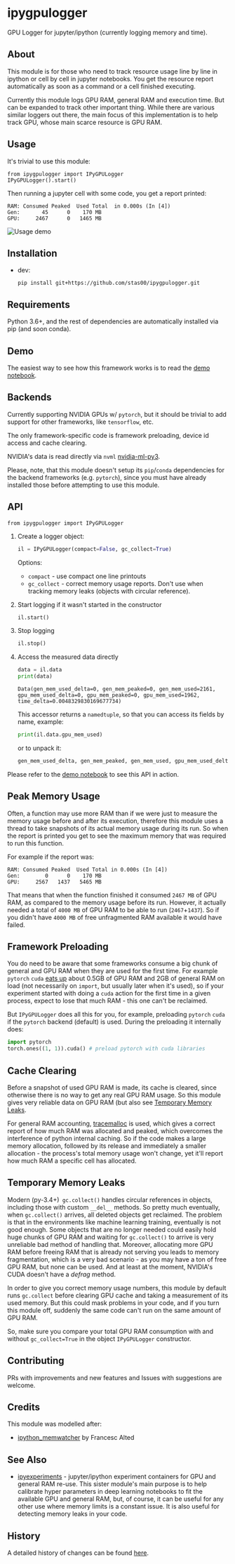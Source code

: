 <!--
[![pypi ipygpulogger version](https://img.shields.io/pypi/v/ipygpulogger.svg)](https://pypi.python.org/pypi/ipygpulogger)
[![Conda ipygpulogger version](https://img.shields.io/conda/v/stason/ipygpulogger.svg)](https://anaconda.org/stason/ipygpulogger)
[![Anaconda-Server Badge](https://anaconda.org/stason/ipygpulogger/badges/platforms.svg)](https://anaconda.org/stason/ipygpulogger)
[![ipygpulogger python compatibility](https://img.shields.io/pypi/pyversions/ipygpulogger.svg)](https://pypi.python.org/pypi/ipygpulogger)
[![ipygpulogger license](https://img.shields.io/pypi/l/ipygpulogger.svg)](https://pypi.python.org/pypi/ipygpulogger)
-->

# ipygpulogger

GPU Logger for jupyter/ipython (currently logging memory and time).

## About

This module is for those who need to track resource usage line by line in ipython or cell by cell in jupyter notebooks. You get the resource report automatically as soon as a command or a cell finished executing.

Currently this module logs GPU RAM, general RAM and execution time. But can be expanded to track other important thing. While there are various similar loggers out there, the main focus of this implementation is to help track GPU, whose main scarce resource is GPU RAM.

## Usage

It's trivial to use this module:

```
from ipygpulogger import IPyGPULogger
IPyGPULogger().start()
```

Then running a jupyter cell with some code, you get a report printed:
```
RAM: Consumed Peaked  Used Total  in 0.000s (In [4])
Gen:       45      0    170 MB
GPU:     2467      0   1465 MB
```

![Usage demo](docs/images/usage1.png)

## Installation

* dev:

   ```
   pip install git+https://github.com/stas00/ipygpulogger.git
   ```

<!--
will be available shortly
* pypi:

   ```
   pip install ipygpulogger
   ```
* conda:

   ```
   conda install -c fastai -c stason ipygpulogger
   ```
-->



## Requirements

Python 3.6+, and the rest of dependencies are automatically installed via pip (and soon conda).



## Demo

The easiest way to see how this framework works is to read the [demo notebook](https://github.com/stas00/ipygpulogger/blob/master/demo.ipynb).

## Backends

Currently supporting NVIDIA GPUs w/ `pytorch`, but it should be trivial to add support for other frameworks, like `tensorflow`, etc.

The only framework-specific code is framework preloading, device id access and cache clearing.

NVIDIA's data is read directly via `nvml` [nvidia-ml-py3](https://github.com/nicolargo/nvidia-ml-py3).

Please, note, that this module doesn't setup its `pip`/`conda` dependencies for the backend frameworks (e.g. `pytorch`), since you must have already installed those before attempting to use this module.


## API

```
from ipygpulogger import IPyGPULogger
```

1. Create a logger object:
   ```python
   il = IPyGPULogger(compact=False, gc_collect=True)
   ```
   Options:
   * `compact` - use compact one line printouts
   * `gc_collect` - correct memory usage reports. Don't use when tracking memory leaks (objects with circular reference).

2. Start logging if it wasn't started in the constructor
   ```python
   il.start()
   ```

3. Stop logging
   ```python
   il.stop()
   ```

4. Access the measured data directly
   ```python
   data = il.data
   print(data)
   ```

   ```
   Data(gen_mem_used_delta=0, gen_mem_peaked=0, gen_mem_used=2161, gpu_mem_used_delta=0, gpu_mem_peaked=0, gpu_mem_used=1962, time_delta=0.0048329830169677734)
   ```
   This accessor returns a `namedtuple`, so that you can access its fields by name,  example:

   ```python
   print(il.data.gpu_mem_used)
   ```
   or to unpack it:
   ```python
   gen_mem_used_delta, gen_mem_peaked, gen_mem_used, gpu_mem_used_delta, gpu_mem_peaked, gpu_mem_used, time_delta = il.data
   ```



Please refer to the [demo notebook](https://github.com/stas00/ipygpulogger/blob/master/demo.ipynb) to see this API in action.


## Peak Memory Usage

Often, a function may use more RAM than if we were just to measure the memory usage before and after its execution, therefore this module uses a thread to take snapshots of its actual memory usage during its run. So when the report is printed you get to see the maximum memory that was required to run this function.

For example if the report was:

```
RAM: Consumed Peaked  Used Total in 0.000s (In [4])
Gen:        0      0    170 MB
GPU:     2567   1437   5465 MB
```

That means that when the function finished it consumed `2467 MB` of GPU RAM, as compared to the memory usage before its run. However, it actually needed a total of `4000 MB` of GPU RAM to be able to run (`2467`+`1437`). So if you didn't have `4000 MB` of free unfragmented RAM available it would have failed.

## Framework Preloading

You do need to be aware that some frameworks consume a big chunk of general and GPU RAM when they are used for the first time. For example `pytorch` `cuda` [eats up](
https://docs.fast.ai/dev/gpu.html#unusable-gpu-ram-per-process) about 0.5GB of GPU RAM and 2GB of general RAM on load (not necessarily on `import`, but usually later when it's used), so if your experiment started with doing a `cuda` action for the first time in a given process, expect to lose that much RAM - this one can't be reclaimed.

But `IPyGPULogger` does all this for you, for example, preloading `pytorch` `cuda` if the `pytorch` backend (default) is used. During the preloading it internally does:

   ```python
   import pytorch
   torch.ones((1, 1)).cuda() # preload pytorch with cuda libraries
   ```

## Cache Clearing

Before a snapshot of used GPU RAM is made, its cache is cleared, since otherwise there is no way to get any real GPU RAM usage. So this module gives very reliable data on GPU RAM (but also see [Temporary Memory Leaks](#temporary-memory-leaks).

For general RAM accounting, [tracemalloc](https://docs.python.org/3/library/tracemalloc.html) is used, which gives a correct report of how much RAM was allocated and peaked, which overcomes the interference of python internal caching. So if the code makes a large memory allocation, followed by its release and immediately a smaller allocation - the process's total memory usage won't change, yet it'll report how much RAM a specific cell has allocated.

## Temporary Memory Leaks

Modern (py-3.4+)` gc.collect()` handles circular references in objects, including those with custom `__del__` methods. So pretty much eventually, when `gc.collect()` arrives, all deleted objects get reclaimed. The problem is that in the environments like machine learning training, eventually is not good enough. Some objects that are no longer needed could easily hold huge chunks of GPU RAM and waiting for `gc.collect()` to arrive is very unreliable bad method of handling that. Moreover, allocating more GPU RAM before freeing RAM that is already not serving you leads to memory fragmentation, which is a very bad scenario - as you may have a ton of free GPU RAM, but none can be used. And at least at the moment, NVIDIA's CUDA doesn't have a *defrag* method.

In order to give you correct memory usage numbers, this module by default runs `gc.collect` before clearing GPU cache and taking a measurement of its used memory. But this could mask problems in your code, and if you turn this module off, suddenly the same code can't run on the same amount of GPU RAM.

So, make sure you compare your total GPU RAM consumption with and without `gc_collect=True` in the object `IPyGPULogger` constructor.


## Contributing

PRs with improvements and new features and Issues with suggestions are welcome.


## Credits

This module was modelled after:

* [ipython_memwatcher](https://github.com/FrancescAlted/ipython_memwatcher) by Francesc Alted


## See Also

- [ipyexperiments](https://github.com/stas00/ipyexperiments) - jupyter/ipython experiment containers for GPU and general RAM re-use. This sister module's main purpose is to help calibrate hyper parameters in deep learning notebooks to fit the available GPU and general RAM, but, of course, it can be useful for any other use where memory limits is a constant issue. It is also useful for detecting memory leaks in your code.


## History

A detailed history of changes can be found [here](https://github.com/stas00/ipygpulogger/blob/master/CHANGES.md).
